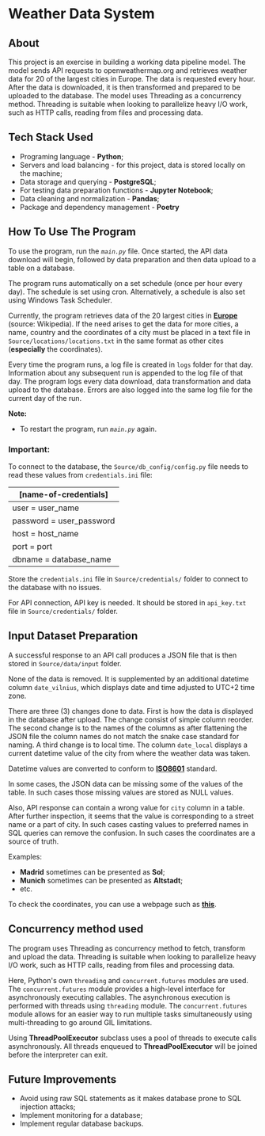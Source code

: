 # Weather Data System


## About

This project is an exercise in building a working data pipeline model. The model sends API requests to openweathermap.org and retrieves weather data for 20 of the largest cities in Europe. The data is requested every hour. After the data is downloaded, it is then transformed and prepared to be uploaded to the database. The model uses Threading as a concurrency method. Threading is suitable when looking to parallelize heavy I/O work, such as HTTP calls, reading from files and processing data. 


## Tech Stack Used

* Programing language - **Python**;
* Servers and load balancing - for this project, data is stored locally on the machine;
* Data storage and querying - **PostgreSQL**;
* For testing data preparation functions - **Jupyter Notebook**;
* Data cleaning and normalization - **Pandas**;
* Package and dependency management - **Poetry**


## How To Use The Program

To use the program, run the _`main.py`_ file. Once started, the API data download will begin, followed by data preparation and then data upload to a table on a database.

The program runs automatically on a set schedule (once per hour every day). The schedule is set using cron. Alternatively, a schedule is also set using Windows Task Scheduler.

Currently, the program retrieves data of the 20 largest cities in **[Europe](https://en.wikipedia.org/wiki/List_of_European_cities_by_population_within_city_limits)** (source: Wikipedia). If the need arises to get the data for more cities, a name, country and the coordinates of a city must be placed in a text file in `Source/locations/locations.txt` in the same format as other cites (**especially** the coordinates).

Every time the program runs, a log file is created in `logs` folder for that day. Information about any subsequent run is appended to the log file of that day. The program logs every data download, data transformation and data upload to the database. Errors are also logged into the same log file for the current day of the run. 

**Note:** 
- To restart the program, run _`main.py`_ again.

### **Important:**

To connect to the database, the `Source/db_config/config.py` file needs to read these values from `credentials.ini` file:

| [name-of-credentials]    |
|--------------------------|
| user = user_name         | 
| password = user_password | 
| host = host_name         |
| port = port              |
| dbname =  database_name  |

Store the `credentials.ini` file in `Source/credentials/` folder to connect to the database with no issues.

For API connection, API key is needed. It should be stored in `api_key.txt` file in `Source/credentials/` folder.


## Input Dataset Preparation

A successful response to an API call produces a JSON file that is then stored in `Source/data/input` folder.

None of the data is removed. It is supplemented by an additional datetime column `date_vilnius`, which displays date and time adjusted to UTC+2 time zone.

There are three (3) changes done to data. First is how the data is displayed in the database after upload. The change consist of simple column reorder. The second change is to the names of the columns as after flattening the JSON file the column names do not match the snake case standard for naming. A third change is to local time. The column `date_local` displays a current datetime value of the city from where the weather data was taken.

Datetime values are converted to conform to **[ISO8601](https://www.iso.org/iso-8601-date-and-time-format.html)** standard.

In some cases, the JSON data can be missing some of the values of the table. In such cases those missing values are stored as NULL values.

Also, API response can contain a wrong value for `city` column in a table. After further inspection, it seems that the value is corresponding to a street name or a part of city. In such cases casting values to preferred names in SQL queries can remove the confusion. In such cases the coordinates are a source of truth.

Examples:
* **Madrid** sometimes can be presented as **Sol**;
* **Munich** sometimes can be presented as **Altstadt**;
* etc.

To check the coordinates, you can use a webpage such as **[this](https://www.gps-coordinates.net/)**.


## Concurrency method used

The program uses Threading as concurrency method to fetch, transform and upload the data. Threading is suitable when looking to parallelize heavy I/O work, such as HTTP calls, reading from files and processing data. 

Here, Python's own `threading` and `concurrent.futures` modules are used. The `concurrent.futures` module provides a high-level interface for asynchronously executing callables. The asynchronous execution is performed with threads using `threading` module.
The `concurrent.futures` module allows for an easier way to run multiple tasks simultaneously using multi-threading to go around GIL limitations.


Using **ThreadPoolExecutor** subclass uses a pool of threads to execute calls asynchronously. All threads enqueued to **ThreadPoolExecutor** will be joined before the interpreter can exit.




## Future Improvements 

* Avoid using raw SQL statements as it makes database prone to SQL injection attacks;
* Implement monitoring for a database;
* Implement regular database backups.